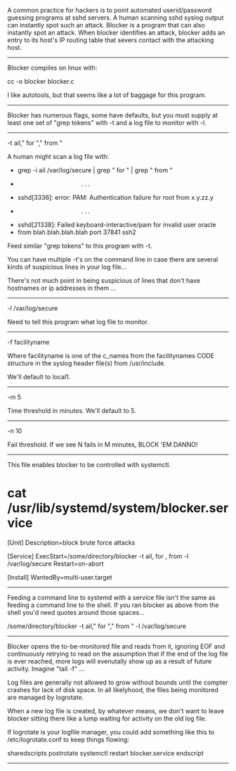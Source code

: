 
A common practice for hackers is to point automated userid/password
guessing programs at sshd servers. A human scanning sshd syslog output
can instantly spot such an attack. Blocker is a program that can also
instantly spot an attack. When blocker identifies an attack, blocker
adds an entry to its host's IP routing table that severs contact with
the attacking host.

-------------------------------------------------------------------------------

Blocker compiles on linux with:

cc -o blocker blocker.c

I like autotools, but that seems like a lot of baggage for this program.

-------------------------------------------------------------------------------

Blocker has numerous flags, some have defaults, but you must supply
at least one set of "grep tokens" with -t and a log file to monitor
with -l.

-------------------------------------------------------------------------------

-t ail," for "," from " 

A human might scan a log file with:

 * grep -i ail /var/log/secure | grep " for " | grep " from "
 *                         ...
 * sshd[3336]: error: PAM: Authentication failure for root from x.y.zz.y
 *                         ...
 * sshd[21338]: Failed keyboard-interactive/pam for invalid user oracle
 *   from blah.blah.blah.blah port 37841 ssh2

Feed similar "grep tokens" to this program with -t.

You can have multiple -t's on the command line in case there
are several kinds of suspicious lines in your log file...

There's not much point in being suspicious of lines that don't
have hostnames or ip addresses in them <g>...

-------------------------------------------------------------------------------

-l /var/log/secure

Need to tell this program what log file to monitor.

-------------------------------------------------------------------------------

-f facilityname

Where facilityname is one of the c_names from the facilitynames CODE structure
in the syslog header file(s) from /usr/include.

We'll default to local1.

-------------------------------------------------------------------------------

-m 5

Time threshold in minutes. We'll default to 5.

-------------------------------------------------------------------------------

-n 10

Fail threshold. If we see N fails in M minutes, BLOCK 'EM DANNO!

-------------------------------------------------------------------------------

This file enables blocker to be controlled with systemctl.

# cat /usr/lib/systemd/system/blocker.service
[Unit]
Description=block brute force attacks

[Service]
ExecStart=/some/directory/blocker -t ail, for , from  -l /var/log/secure
Restart=on-abort

[Install]
WantedBy=multi-user.target

-------------------------------------------------------------------------------

Feeding a command line to systemd with a service file isn't the same
as feeding a command line to the shell. If you ran blocker as above from
the shell you'd need quotes around those spaces...

/some/directory/blocker -t ail," for "," from " -l /var/log/secure

-------------------------------------------------------------------------------

Blocker opens the to-be-monitored file and reads from it, ignoring EOF
and continuously retrying to read on the assumption that if the
end of the log file is ever reached, more logs will evenutally show
up as a result of future activity. Imagine "tail -f" ...

Log files are generally not allowed to grow without bounds until
the compter crashes for lack of disk space. In all likelyhood, the
files being monitored are managed by logrotate.

When a new log file is created, by whatever means, we don't want to
leave blocker sitting there like a lump waiting for activity on the
old log file.

If logrotate is your logfile manager, you could add something like this
to /etc/logrotate.conf to keep things flowing:

sharedscripts
postrotate
	systemctl restart blocker.service
endscript

-------------------------------------------------------------------------------

